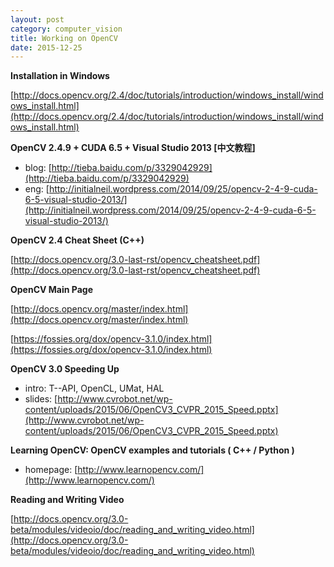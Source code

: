 ```yaml
---
layout: post
category: computer_vision
title: Working on OpenCV
date: 2015-12-25
---
```


**Installation in Windows**

[http://docs.opencv.org/2.4/doc/tutorials/introduction/windows_install/windows_install.html](http://docs.opencv.org/2.4/doc/tutorials/introduction/windows_install/windows_install.html)

**OpenCV 2.4.9 + CUDA 6.5 + Visual Studio 2013 [中文教程]**

- blog: [http://tieba.baidu.com/p/3329042929](http://tieba.baidu.com/p/3329042929)
- eng: [http://initialneil.wordpress.com/2014/09/25/opencv-2-4-9-cuda-6-5-visual-studio-2013/](http://initialneil.wordpress.com/2014/09/25/opencv-2-4-9-cuda-6-5-visual-studio-2013/)

**OpenCV 2.4 Cheat Sheet (C++)**

[http://docs.opencv.org/3.0-last-rst/opencv_cheatsheet.pdf](http://docs.opencv.org/3.0-last-rst/opencv_cheatsheet.pdf)

**OpenCV Main Page**

[http://docs.opencv.org/master/index.html](http://docs.opencv.org/master/index.html)

[https://fossies.org/dox/opencv-3.1.0/index.html](https://fossies.org/dox/opencv-3.1.0/index.html)

**OpenCV 3.0 Speeding Up**

- intro: T--API, OpenCL, UMat, HAL
- slides: [http://www.cvrobot.net/wp-content/uploads/2015/06/OpenCV3_CVPR_2015_Speed.pptx](http://www.cvrobot.net/wp-content/uploads/2015/06/OpenCV3_CVPR_2015_Speed.pptx)

**Learning OpenCV: OpenCV examples and tutorials ( C++ / Python )**

- homepage: [http://www.learnopencv.com/](http://www.learnopencv.com/)

**Reading and Writing Video**

[http://docs.opencv.org/3.0-beta/modules/videoio/doc/reading_and_writing_video.html](http://docs.opencv.org/3.0-beta/modules/videoio/doc/reading_and_writing_video.html)